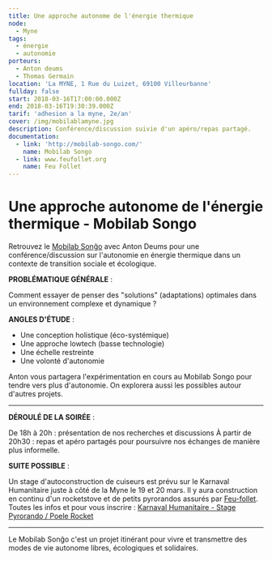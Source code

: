 ```yaml
---
title: Une approche autonome de l'énergie thermique
node:
  - Myne
tags:
  - énergie
  - autonomie
porteurs:
  - Anton deums
  - Thomas Germain
location: 'La MYNE, 1 Rue du Luizet, 69100 Villeurbanne'
fullday: false
start: 2018-03-16T17:00:00.000Z
end: 2018-03-16T19:30:39.000Z
tarif: 'adhesion a la myne, 2e/an'
cover: /img/mobilablamyne.jpg
description: Conférence/discussion suivie d'un apéro/repas partagé.
documentation:
  - link: 'http://mobilab-songo.com/'
    name: Mobilab Songo
  - link: www.feufollet.org
    name: Feu Follet
---
```

# Une approche autonome de l'énergie thermique - Mobilab Songo

Retrouvez le [Mobilab Sonĝo](http://mobilab-songo.com/) avec Anton Deums pour une conférence/discussion sur l'autonomie en énergie thermique dans un contexte de transition sociale et écologique.  

**PROBLÉMATIQUE GÉNÉRALE** :

Comment essayer de penser des "solutions" (adaptations) optimales dans un environnement complexe et dynamique ?  

**ANGLES D'ÉTUDE** : 

* Une conception holistique (éco-systémique)
* Une approche lowtech (basse technologie) 
* Une échelle restreinte 
* Une volonté d'autonomie  

Anton vous partagera l'expérimentation en cours au Mobilab Songo pour tendre vers plus d'autonomie. On explorera aussi les possibles autour d'autres projets.

- - -

**DÉROULÉ DE LA SOIRÉE** :

De 18h à 20h : présentation de nos recherches et discussions
À partir de 20h30 : repas et apéro partagés pour poursuivre nos échanges de manière plus informelle.

**SUITE POSSIBLE** :

Un stage d'autoconstruction de cuiseurs est prévu sur le Karnaval Humanitaire juste à côté de la Myne le 19 et 20 mars.
Il y aura construction en continu d'un rocketstove et de petits pyrorandos assurés par [Feu-follet](http://www.feufollet.org/).\
Toutes les infos et pour vous inscrire : [Karnaval Humanitaire - Stage Pyrorando / Poele Rocket](https://frama.link/karnaval_stage_autoconstruction_pyrorando)

- - -

Le Mobilab Sonĝo c'est un projet itinérant pour vivre et transmettre des modes de vie autonome libres, écologiques et solidaires.
